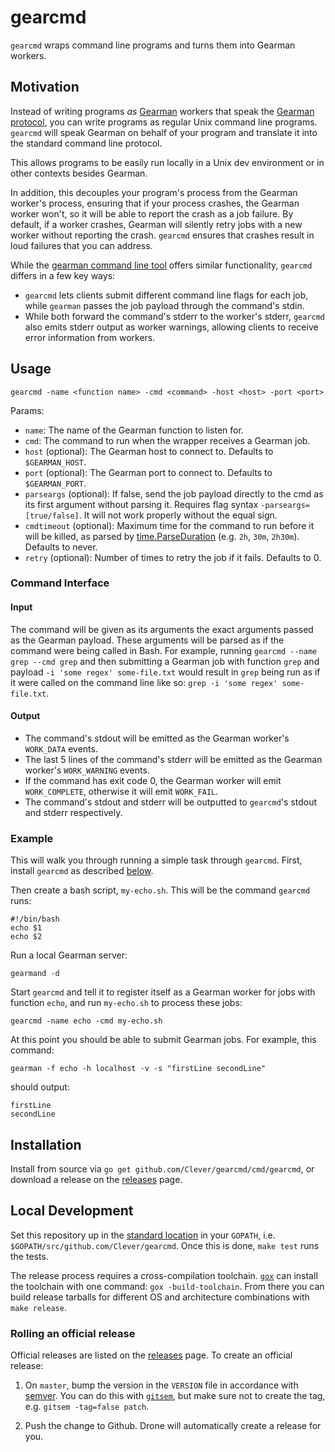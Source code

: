 # gearcmd

`gearcmd` wraps command line programs and turns them into Gearman workers.

## Motivation

Instead of writing programs *as* [Gearman](http://gearman.org/) workers that speak the [Gearman protocol](http://gearman.org/protocol/), you can write programs as regular Unix command line programs. `gearcmd` will speak Gearman on behalf of your program and translate it into the standard command line protocol.

This allows programs to be easily run locally in a Unix dev environment or in other contexts besides Gearman.

In addition, this decouples your program's process from the Gearman worker's process, ensuring that if your process crashes, the Gearman worker won't, so it will be able to report the crash as a job failure. By default, if a worker crashes, Gearman will silently retry jobs with a new worker without reporting the crash. `gearcmd` ensures that crashes result in loud failures that you can address.

While the [gearman command line tool](http://gearman.info/bin/gearman.html) offers similar functionality, `gearcmd` differs in a few key ways:
- `gearcmd` lets clients submit different command line flags for each job, while `gearman` passes the job payload through the command's stdin.
- While both forward the command's stderr to the worker's stderr, `gearcmd` also emits stderr output as worker warnings, allowing clients to receive error information from workers.

## Usage

    gearcmd -name <function name> -cmd <command> -host <host> -port <port>

Params:

- `name`: The name of the Gearman function to listen for.
- `cmd`: The command to run when the wrapper receives a Gearman job.
- `host` (optional): The Gearman host to connect to. Defaults to `$GEARMAN_HOST`.
- `port` (optional): The Gearman port to connect to. Defaults to `$GEARMAN_PORT`.
- `parseargs` (optional): If false, send the job payload directly to the cmd as its first argument without parsing it. Requires flag syntax `-parseargs=[true/false]`. It will not work properly without the equal sign.
- `cmdtimeout` (optional): Maximum time for the command to run before it will be killed, as parsed by [time.ParseDuration](http://golang.org/pkg/time/#ParseDuration) (e.g. `2h`, `30m`, `2h30m`). Defaults to never.
- `retry` (optional): Number of times to retry the job if it fails. Defaults to 0.

### Command Interface

#### Input

The command will be given as its arguments the exact arguments passed as the Gearman payload. These arguments will be parsed as if the command were being called in Bash. For example, running `gearcmd --name grep --cmd grep` and then submitting a Gearman job with function `grep` and payload `-i 'some regex' some-file.txt` would result in `grep` being run as if it were called on the command line like so: `grep -i 'some regex' some-file.txt`.

#### Output

- The command's stdout will be emitted as the Gearman worker's `WORK_DATA` events.
- The last 5 lines of the command's stderr will be emitted as the Gearman worker's `WORK_WARNING` events.
- If the command has exit code 0, the Gearman worker will emit `WORK_COMPLETE`, otherwise it will emit `WORK_FAIL`.
- The command's stdout and stderr will be outputted to `gearcmd`'s stdout and stderr respectively.

### Example

This will walk you through running a simple task through `gearcmd`. First, install `gearcmd` as described [below](#Installation).

Then create a bash script, `my-echo.sh`. This will be the command `gearcmd` runs:

    #!/bin/bash
    echo $1
    echo $2

Run a local Gearman server:

    gearmand -d

Start `gearcmd` and tell it to register itself as a Gearman worker for jobs with function `echo`, and run `my-echo.sh` to process these jobs:

    gearcmd -name echo -cmd my-echo.sh

At this point you should be able to submit Gearman jobs. For example, this command:

    gearman -f echo -h localhost -v -s "firstLine secondLine"

should output:

    firstLine
    secondLine

## Installation

Install from source via `go get github.com/Clever/gearcmd/cmd/gearcmd`, or download a release on the [releases](https://github.com/Clever/gearcmd/releases) page.

## Local Development

Set this repository up in the [standard location](https://golang.org/doc/code.html) in your `GOPATH`, i.e. `$GOPATH/src/github.com/Clever/gearcmd`.
Once this is done, `make test` runs the tests.

The release process requires a cross-compilation toolchain.
[`gox`](https://github.com/mitchellh/gox) can install the toolchain with one command: `gox -build-toolchain`.
From there you can build release tarballs for different OS and architecture combinations with `make release`.

### Rolling an official release

Official releases are listed on the [releases](https://github.com/Clever/gearcmd/releases) page.
To create an official release:

1. On `master`, bump the version in the `VERSION` file in accordance with [semver](http://semver.org/).
You can do this with [`gitsem`](https://github.com/clever/gitsem), but make sure not to create the tag, e.g. `gitsem -tag=false patch`.

2. Push the change to Github. Drone will automatically create a release for you.
